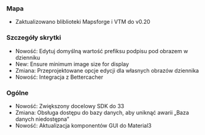 ### Mapa
- Zaktualizowano bliblioteki Mapsforge i VTM do v0.20

### Szczegóły skrytki
- Nowość: Edytuj domyślną wartość prefiksu podpisu pod obrazem w dzienniku
- New: Ensure minimum image size for display
- Zmiana: Przeprojektowane opcje edycji dla własnych obrazów dziennika
- Nowość: Integracja z Bettercacher

### Ogólne
- Nowość: Zwiększony docelowy SDK do 33
- Zmiana: Obsługa dostępu do bazy danych, aby uniknąć awarii „Baza danych niedostępna”
- Nowość: Aktualizacja komponentów GUI do Material3
